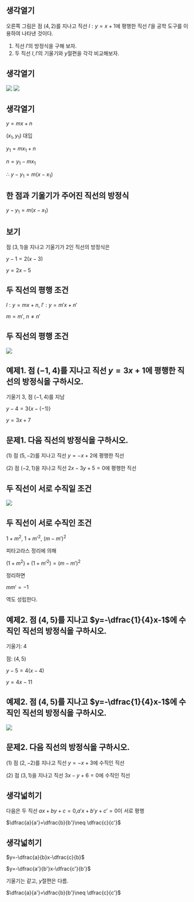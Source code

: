 
## 생각열기

오른쪽 그림은 점 $(4, 2)$를 지나고 직선 $l:y=x+1$에 평행한 직선 $l'$을 공학 도구를 이용하여 나타낸 것이다.

1. 직선 $l'$의 방정식을 구해 보자.
2. 두 직선 $l, l'$의 기울기와 $y$절편을 각각 비교해보자.

## 생각열기

<img src="2025 assets/Pasted%20image%2020250724123243.png"/>

<img src="2025 assets/Pasted%20image%2020250724123552.png"/>

## 생각열기

$y=mx+n$

$(x_1, y_1)$ 대입

$y_1=mx_1+n$

$n=y_1-mx_1$

$\therefore\ y-y_1=m(x-x_1)$

## 한 점과 기울기가 주어진 직선의 방정식

$y-y_1=m(x-x_1)$

## 보기

점 $(3, 1)$을 지나고 기울기가 $2$인 직선의 방정식은 

$y-1=2(x-3)$

$y=2x-5$

## 두 직선의 평행 조건

$l:y=mx+n$, $l':y=m'x+n'$

$m=m'$, $n\neq n'$ 

## 두 직선의 평행 조건

<img src="2025 assets/Pasted%20image%2020250724144001.png
"/>


## 예제1. 점 $(-1, 4)$를 지나고 직선 $y=3x+1$에 평행한 직선의 방정식을 구하시오. 

기울기 $3$, 점 $(-1, 4)$를 지남

$y-4=3\lbrace x-(-1)\rbrace$

$y=3x+7$

## 문제1. 다음 직선의 방정식을 구하시오.

(1) 점 $(5, -2)$를 지나고 직선 $y=-x+2$에 평행한 직선

(2) 점 $(-2,1)$을 지나고 직선 $2x-3y+5=0$에 평행한 직선

## 두 직선이 서로 수직일 조건

<img src="2025 assets/Pasted%20image%2020250724160044.png"/>

## 두 직선이 서로 수직인 조건

$1+m^2$, $1+m'^2$, $(m-m')^2$

피타고라스 정리에 의해

$(1+m^2)+(1+m'^2)=(m-m')^2$

정리하면

$mm'=-1$

역도 성립한다.

## 예제2. 점 $(4, 5)$를 지나고 $y=-\dfrac{1}{4}x-1$에 수직인 직선의 방정식을 구하시오. 

기울기: $4$

점: $(4, 5)$

$y-5=4(x-4)$

$y=4x-11$

## 예제2. 점 $(4, 5)$를 지나고 $y=-\dfrac{1}{4}x-1$에 수직인 직선의 방정식을 구하시오. 

<img src="2025 assets/Pasted%20image%2020250724160527.png"/>

## 문제2. 다음 직선의 방정식을 구하시오. 

(1) 점 $(2, -2)$를 지나고 직선 $y=-x+3$에 수직인 직선

(2) 점 $(3, 1)$을 지나고 직선 $3x-y+6=0$에 수직인 직선

## 생각넓히기

다음은 두 직선 $ax+by+c=0$,$a'x+b'y+c'=0$이 서로 평행

$\dfrac{a}{a'}=\dfrac{b}{b'}\neq \dfrac{c}{c'}$

## 생각넓히기

$y=-\dfrac{a}{b}x-\dfrac{c}{b}$

$y=-\dfrac{a'}{b'}x-\dfrac{c'}{b'}$

기울기는 같고, $y$절편은 다름.

$\dfrac{a}{a'}=\dfrac{b}{b'}\neq \dfrac{c}{c'}$